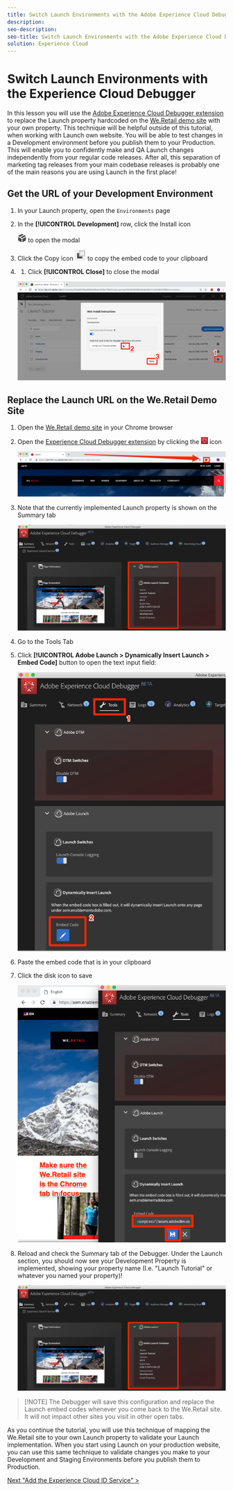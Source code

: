 ```yaml
---
title: Switch Launch Environments with the Adobe Experience Cloud Debugger
description:
seo-description:
seo-title: Switch Launch Environments with the Adobe Experience Cloud Debugger
solution: Experience Cloud
---
```


# Switch Launch Environments with the Experience Cloud Debugger

In this lesson you will use the [Adobe Experience Cloud Debugger extension](https://chrome.google.com/webstore/detail/adobe-experience-cloud-de/ocdmogmohccmeicdhlhhgepeaijenapj) to replace the Launch property hardcoded on the [We.Retail demo site](https://aem.enablementadobe.com/content/we-retail/us/en.html) with your own property. This technique will be helpful outside of this tutorial, when working with Launch own website. You will be able to test changes in a Development environment before you publish them to your Production. This will enable you to confidently make and QA Launch changes independently from your regular code releases.  After all, this separation of marketing tag releases from your main codebase releases is probably one of the main reasons you are using Launch in the first place!

## Get the URL of your Development Environment

1. In your Launch property, open the `Environments` page

1. In the **[!UICONTROL Development]** row, click the Install icon

   ![Install icon](../assets/images/launch-installIcon.png) to open the modal

1. Click the Copy icon ![Copy icon](../assets/images/launch-copyIcon.png) to copy the embed code to your clipboard

1. 1. Click **[!UICONTROL Close]** to close the modal

   ![Install icon](../assets/images/launch-copyInstallCode.png)

## Replace the Launch URL on the We.Retail Demo Site

1. Open the [We.Retail demo site](https://aem.enablementadobe.com/content/we-retail/us/en.html) in your Chrome browser

1. Open the [Experience Cloud Debugger extension](https://chrome.google.com/webstore/detail/adobe-experience-cloud-de/ocdmogmohccmeicdhlhhgepeaijenapj) by clicking the ![Debugger Icon](../assets/images/icon-debugger.png) icon

   ![Click the Debugger icon](../assets/images/switchEnvironments-openDebugger.png)

1. Note that the currently implemented Launch property is shown on the Summary tab

   ![Launch environment shown in Debugger](../assets/images/switchEnvironments-debuggerOnWeRetail.png)

1. Go to the Tools Tab

1. Click **[!UICONTROL Adobe Launch > Dynamically Insert Launch > Embed Code]** button to open the text input field:

   ![Click the Adobe Launch > Dynamically Insert Launch > Embed Code button](../assets/images/switchEnvironments-debugger-editEmbedCode.png)

1. Paste the embed code that is in your clipboard

1. Click the disk icon to save

   ![Launch environment shown in Debugger](../assets/images/switchEnvironments-debugger-save.png)

1. Reload and check the Summary tab of the Debugger. Under the Launch section, you should now see your Development Property is implemented, showing your property name (I.e. "Launch Tutorial" or whatever you named your property)!

   ![Launch environment shown in Debugger](../assets/images/switchEnvironments-debuggerOnWeRetail.png)

>[!NOTE] The Debugger will save this configuration and replace the Launch embed codes whenever you come back to the We.Retail site. It will not impact other sites you visit in other open tabs.

As you continue the tutorial, you will use this technique of mapping the We.Retail site to your own Launch property to validate your Launch implementation. When you start using Launch on your production website, you can use this same technique to validate changes you make to your Development and Staging Environments before you publish them to Production.

[Next "Add the Experience Cloud ID Service" >](id-service.md)